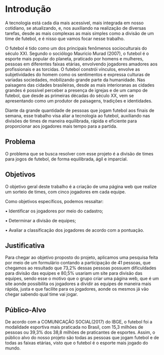 # Introdução

A tecnologia está cada dia mais acessível, mais integrada em nosso cotidiano, se atualizando, e, nos auxiliando na realização de diversas tarefas, desde as mais complexas as mais simples como a divisão de um time de futebol, e é nisso que vamos focar nesse trabalho. 

O futebol é tido como um dos principais fenômenos socioculturais do século XXI. Segundo o sociólogo Mauricio Murad (2007), o futebol é o esporte mais popular do planeta, praticado por homens e mulheres, pessoas em diferentes faixas etárias, envolvendo jogadores amadores aos profissionais e as torcidas. O futebol constrói vínculos, envolve as subjetividades do homem como os sentimentos e expressa culturas de variadas sociedades, mobilizando grande parte da humanidade. Nas paisagens das cidades brasileiras, desde as mais interioranas as cidades grandes é possível perceber a presença de igrejas e de um campo de futebol, que desde as primeiras décadas do século XX, vem se apresentando como um produtor de paisagens, tradições e identidades. 

Diante da grande quantidade de pessoas que jogam futebol aos finais de semana, esse trabalho visa aliar a tecnologia ao futebol, auxiliando nas divisões de times de maneira equilibrada, rápida e eficiente para proporcionar aos jogadores mais tempo para a partida.


## Problema

O problema que se busca resolver com esse projeto é a divisão de times para jogos de futebol, de forma equilibrada, ágil e imparcial. 

## Objetivos

O objetivo geral deste trabalho é a criação de uma página web que realize um sorteio de times, com cinco jogadores em cada equipe.

Como objetivos específicos, podemos ressaltar: 

•	Identificar os jogadores por meio do cadastro;

•	Determinar a divisão de equipes;

•	Avaliar a classificação dos jogadores de acordo com a pontuação. 


## Justificativa

Para chegar ao objetivo proposto do projeto, aplicamos uma pesquisa feita por meio de um formulário contando a participação de 41 pessoas, que chegamos ao resultado que 73,2% dessas pessoas possuem dificuldades para divisão das equipes e 80,5% usariam um site para divisão das equipes, sendo esse o motivo que o grupo criar uma página web, que é um site aonde possibilita os jogadores a dividir as equipes de maneira mais rápida, justa e que facilite para os jogadores, aonde os mesmos já vão chegar sabendo qual time vai jogar. 

## Público-Alvo

De acordo com a COMUNICAÇÃO SOCIAL(2017) do IBGE, o futebol foi a modalidade esportiva mais praticada no Brasil, com 15,3 milhões de pessoas ou 39,3% dos 38,8 milhões de praticantes de esportes. 
Assim, o público alvo do nosso projeto são todas as pessoas que jogam futebol e de todas as faixas etárias, visto que o futebol é o esporte mais jogado do mundo. 
